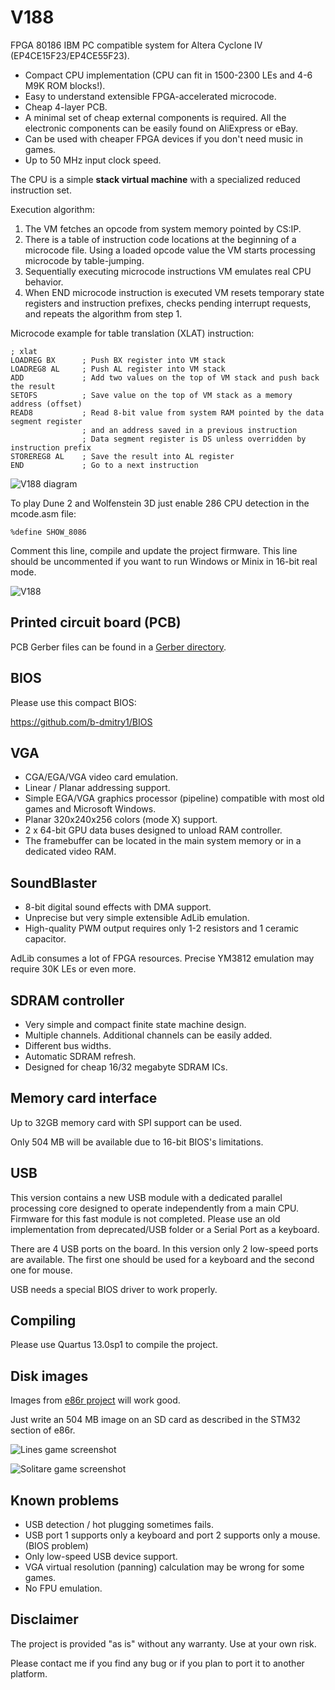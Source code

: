 # V188

FPGA 80186 IBM PC compatible system for Altera Cyclone IV (EP4CE15F23/EP4CE55F23).

* Compact CPU implementation (CPU can fit in 1500-2300 LEs and 4-6 M9K ROM blocks!).
* Easy to understand extensible FPGA-accelerated microcode.
* Cheap 4-layer PCB.
* A minimal set of cheap external components is required. All the electronic components can be easily found on AliExpress or eBay.
* Can be used with cheaper FPGA devices if you don't need music in games.
* Up to 50 MHz input clock speed.

The CPU is a simple **stack virtual machine** with a specialized reduced instruction set.

Execution algorithm:

1. The VM fetches an opcode from system memory pointed by CS:IP.
2. There is a table of instruction code locations at the beginning of a microcode file. Using a loaded opcode value the VM starts processing microcode by table-jumping.
3. Sequentially executing microcode instructions VM emulates real CPU behavior.
4. When END microcode instruction is executed VM resets temporary state registers and instruction prefixes, checks pending interrupt requests, and repeats the algorithm from step 1.

Microcode example for table translation (XLAT) instruction:

```assembly
; xlat
LOADREG BX      ; Push BX register into VM stack
LOADREG8 AL     ; Push AL register into VM stack
ADD             ; Add two values on the top of VM stack and push back the result
SETOFS          ; Save value on the top of VM stack as a memory address (offset)
READ8           ; Read 8-bit value from system RAM pointed by the data segment register
                ; and an address saved in a previous instruction
                ; Data segment register is DS unless overridden by instruction prefix
STOREREG8 AL    ; Save the result into AL register
END             ; Go to a next instruction
```

![V188 diagram](pictures/V188diagram.png)

To play Dune 2 and Wolfenstein 3D just enable 286 CPU detection in the mcode.asm file:

    %define SHOW_8086

Comment this line, compile and update the project firmware. This line should be uncommented if you want to run Windows or Minix in 16-bit real mode.

![V188](pictures/V188.jpg)

## Printed circuit board (PCB)

PCB Gerber files can be found in a [Gerber directory](Gerber/).

## BIOS

Please use this compact BIOS:

<https://github.com/b-dmitry1/BIOS>

## VGA

* CGA/EGA/VGA video card emulation.
* Linear / Planar addressing support.
* Simple EGA/VGA graphics processor (pipeline) compatible with most old games and Microsoft Windows.
* Planar 320x240x256 colors (mode X) support.
* 2 x 64-bit GPU data buses designed to unload RAM controller.
* The framebuffer can be located in the main system memory or in a dedicated video RAM.

## SoundBlaster

* 8-bit digital sound effects with DMA support.
* Unprecise but very simple extensible AdLib emulation.
* High-quality PWM output requires only 1-2 resistors and 1 ceramic capacitor.

AdLib consumes a lot of FPGA resources. Precise YM3812 emulation may require 30K LEs or even more.

## SDRAM controller

* Very simple and compact finite state machine design.
* Multiple channels. Additional channels can be easily added.
* Different bus widths.
* Automatic SDRAM refresh.
* Designed for cheap 16/32 megabyte SDRAM ICs.

## Memory card interface

Up to 32GB memory card with SPI support can be used.

Only 504 MB will be available due to 16-bit BIOS's limitations.

## USB

This version contains a new USB module with a dedicated parallel processing core designed to operate independently from a main CPU.
Firmware for this fast module is not completed.
Please use an old implementation from deprecated/USB folder or a Serial Port as a keyboard.

There are 4 USB ports on the board.
In this version only 2 low-speed ports are available.
The first one should be used for a keyboard and the second one for mouse.

USB needs a special BIOS driver to work properly.

## Compiling

Please use Quartus 13.0sp1 to compile the project.

## Disk images

Images from [e86r project](https://github.com/b-dmitry1/e86r) will work good.

Just write an 504 MB image on an SD card as described in the STM32 section of e86r.

![Lines game screenshot](pictures/ColorLines.jpg)

![Solitare game screenshot](pictures/Solit.jpg)

## Known problems

* USB detection / hot plugging sometimes fails.
* USB port 1 supports only a keyboard and port 2 supports only a mouse. (BIOS problem)
* Only low-speed USB device support.
* VGA virtual resolution (panning) calculation may be wrong for some games.
* No FPU emulation.

## Disclaimer

The project is provided "as is" without any warranty. Use at your own risk.

Please contact me if you find any bug or if you plan to port it to another platform.
